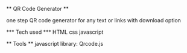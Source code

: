 ** QR Code Generator **

one step QR code generator for any text or links with download option

*** Tech used ***
HTML
css
javascript

** Tools **
javascript library: Qrcode.js
<script src="https://cdnjs.cloudflare.com/ajax/libs/qrcodejs/1.0.0/qrcode.min.js"></script>

